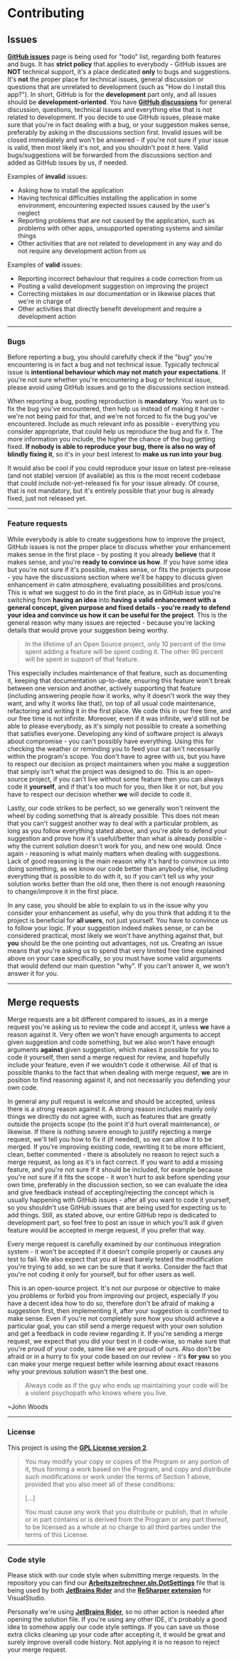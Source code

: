 # Contributing

## Issues

**[GitHub issues](https://github.com/Abrynos/Arbeitszeitrechner/issues)** page is being used for "todo" list, regarding both features and bugs. It has **strict policy** that applies to everybody - GitHub issues are **NOT** technical support, it's a place dedicated **only** to bugs and suggestions. It's **not** the proper place for technical issues, general discussion or questions that are unrelated to development (such as "How do I install this app?"). In short, GitHub is for the **development** part only, and all issues should be **development-oriented**. You have **[GitHub discussions](https://github.com/Abrynos/Arbeitszeitrechner/discussions)** for general discussion, questions, technical issues and everything else that is not related to development. If you decide to use GitHub issues, please make sure that you're in fact dealing with a bug, or your suggestion makes sense, preferably by asking in the discussions section first. Invalid issues will be closed immediately and won't be answered - if you're not sure if your issue is valid, then most likely it's not, and you shouldn't post it here. Valid bugs/suggestions will be forwarded from the discussions section and added as GitHub issues by us, if needed.

Examples of **invalid** issues:
- Asking how to install the application
- Having technical difficulties installing the application in some environment, encountering expected issues caused by the user's neglect
- Reporting problems that are not caused by the application, such as problems with other apps, unsupported operating systems and similar things
- Other activities that are not related to development in any way and do not require any development action from us

Examples of **valid** issues:
- Reporting incorrect behaviour that requires a code correction from us
- Posting a valid development suggestion on improving the project
- Correcting mistakes in our documentation or in likewise places that we're in charge of
- Other activities that directly benefit development and require a development action

---

### Bugs

Before reporting a bug, you should carefully check if the "bug" you're encountering is in fact a bug and not technical issue. Typically technical issue is **intentional behaviour which may not match your expectations**. If you're not sure whether you're encountering a bug or technical issue, please avoid using GitHub issues and go to the discussions section instead.

When reporting a bug, posting reproduction is **mandatory**. You want us to fix the bug you've encountered, then help us instead of making it harder - we're not being paid for that, and we're not forced to fix the bug you've encountered. Include as much relevant info as possible - everything you consider appropriate, that could help us reproduce the bug and fix it. The more information you include, the higher the chance of the bug getting fixed. **If nobody is able to reproduce your bug, there is also no way of blindly fixing it**, so it's in your best interest to **make us run into your bug**.

It would also be cool if you could reproduce your issue on latest pre-release (and not stable) version (if available) as this is the most recent codebase that could include not-yet-released fix for your issue already. Of course, that is not mandatory, but it's entirely possible that your bug is already fixed, just not released yet.

---

### Feature requests

While everybody is able to create suggestions how to improve the project, GitHub issues is not the proper place to discuss whether your enhancement makes sense in the first place - by posting it you already **believe** that it makes sense, and you're **ready to convince us how**. If you have some idea but you're not sure if it's possible, makes sense, or fits the projects purpose - you have the discussions section where we'll be happy to discuss given enhancement in calm atmosphere, evaluating possibilities and pros/cons. This is what we suggest to do in the first place, as in GitHub issue you're switching from **having an idea** into **having a valid enhancement with a general concept, given purpose and fixed details - you're ready to defend your idea and convince us how it can be useful for the project**. This is the general reason why many issues are rejected - because you're lacking details that would prove your suggestion being worthy.

> In the lifetime of an Open Source project, only 10 percent of the time spent adding a feature will be spent coding it. The other 90 percent will be spent in support of that feature.

This especially includes maintenance of that feature, such as documenting it, keeping that documentation up-to-date, ensuring this feature won't break between one version and another, actively supporting that feature (including answering people how it works, why it doesn't work the way they want, and why it works like that), on top of all usual code maintenance, refactoring and writing it in the first place. We code this in our free time, and our free time is not infinite. Moreover, even if it was infinite, we'd still not be able to please everybody, as it's simply not possible to create a something that satisfies everyone. Developing any kind of software project is always about compromise - you can't possibly have everything. Using this for checking the weather or reminding you to feed your cat isn't necessarily within the program's scope. You don't have to agree with us, but you have to respect our decision as project maintainers when you make a suggestion that simply isn't what the project was designed to do. This is an open-source project, if you can't live without some feature then you can always code it **yourself**, and if that's too much for you, then like it or not, but you have to respect our decision whether **we** will decide to code it.

Lastly, our code strikes to be perfect, so we generally won't reinvent the wheel by coding something that is already possible. This does not mean that you can't suggest another way to deal with a particular problem, as long as you follow everything stated above, and you're able to defend your suggestion and prove how it's useful/better than what is already possible - why the current solution doesn't work for you, and new one would. Once again - reasoning is what mainly matters when dealing with suggestions. Lack of good reasoning is the main reason why it's hard to convince us into doing something, as we know our code better than anybody else, including everything that is possible to do with it, so if you can't tell us why your solution works better than the old one, then there is not enough reasoning to change/improve it in the first place.

In any case, you should be able to explain to us in the issue why you consider your enhancement as useful, why do you think that adding it to the project is beneficial for **all users**, not just yourself. You have to convince us to follow your logic. If your suggestion indeed makes sense, or can be considered practical, most likely we won't have anything against that, but **you** should be the one pointing out advantages, not us. Creating an issue means that you're asking us to spend that very limited free time explained above on your case specifically, so you must have some valid arguments that would defend our main question "why". If you can't answer it, we won't answer it for you.

---

## Merge requests

Merge requests are a bit different compared to issues, as in a merge request you're asking us to review the code and accept it, unless **we** have a reason against it. Very often we won't have enough arguments to accept given suggestion and code something, but we also won't have enough arguments **against** given suggestion, which makes it possible for you to code it yourself, then send a merge request for review, and hopefully include your feature, even if we wouldn't code it otherwise. All of that is possible thanks to the fact that when dealing with merge request, **we** are in position to find reasoning against it, and not necessarily you defending your own code.

In general any pull request is welcome and should be accepted, unless there is a strong reason against it. A strong reason includes mainly only things we directly do not agree with, such as features that are greatly outside the projects scope (to the point it'd hurt overall maintenance), or likewise. If there is nothing severe enough to justify rejecting a merge request, we'll tell you how to fix it (if needed), so we can allow it to be merged. If you're improving existing code, rewriting it to be more efficient, clean, better commented - there is absolutely no reason to reject such a merge request, as long as it's in fact correct. If you want to add a missing feature, and you're not sure if it should be included, for example because you're not sure if it fits the scope - it won't hurt to ask before spending your own time, preferably in the discussion section, so we can evaluate the idea and give feedback instead of accepting/rejecting the concept which is usually happening with GitHub issues - after all you want to code it yourself, so you shouldn't use GitHub issues that are being used for expecting us to add things. Still, as stated above, our entire GitHub repo is dedicated to development part, so feel free to post an issue in which you'll ask if given feature would be accepted in merge request, if you prefer that way.

Every merge request is carefully examined by our continuous integration system - it won't be accepted if it doesn't compile properly or causes any test to fail. We also expect that you at least barely tested the modification you're trying to add, so we can be sure that it works. Consider the fact that you're not coding it only for yourself, but for other users as well.

This is an open-source project. It's not our purpose or objective to make you problems or forbid you from improving our project, especially if you have a decent idea how to do so, therefore don't be afraid of making a suggestion first, then implementing it, after your suggestion is confirmed to make sense. Even if you're not completely sure how you should achieve a particular goal, you can still send a merge request with your own solution and get a feedback in code review regarding it. If you're sending a merge request, we expect that you did your best in it code-wise, so make sure that you're proud of your code, same like we are proud of ours. Also don't be afraid or in a hurry to fix your code based on our review - it's **for you** so you can make your merge request better while learning about exact reasons why your previous solution wasn't the best one.

> Always code as if the guy who ends up maintaining your code will be a violent psychopath who knows where you live.

~John Woods

---

### License

This project is using the **[GPL License version 2](https://github.com/Abrynos/Arbeitszeitrechner/blob/master/LICENSE)**.

> You may modify your copy or copies of the Program or any portion of it, thus forming a work based on the Program, and copy and distribute such modifications or work under the terms of Section 1 above, provided that you also meet all of these conditions:
> 
> [...]
> 
> You must cause any work that you distribute or publish, that in whole or in part contains or is derived from the Program or any part thereof, to be licensed as a whole at no charge to all third parties under the terms of this License.

---

### Code style

Please stick with our code style when submitting merge requests. In the repository you can find our **[Arbeitszeitrechner.sln.DotSettings](https://github.com/Abrynos/Arbeitszeitrechner/blob/master/Arbeitszeitrechner.sln.DotSettings)** file that is being used by both **[JetBrains Rider](https://www.jetbrains.com/rider/)** and the **[ReSharper extension](https://www.jetbrains.com/resharper/)** for VisualStudio.

Personally we're using **[JetBrains Rider](https://www.jetbrains.com/rider/)**, so no other action is needed after opening the solution file. If you're using any other IDE, it's probably a good idea to somehow apply our code style settings. If you can save us those extra clicks cleaning up your code after accepting it, it would be great and surely improve overall code history. Not applying it is no reason to reject your merge request.

